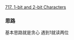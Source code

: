 [717. 1-bit and 2-bit Characters](https://leetcode.com/problems/1-bit-and-2-bit-characters/)

### 思路
基本思路就是贪心 遇到1就读两位